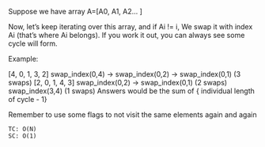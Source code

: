Suppose we have array A=[A0, A1, A2… ]

Now, let’s keep iterating over this array, and if Ai != i, We swap it with index Ai (that’s where Ai belongs). If you work it out, you can always see some cycle will form.

Example:

[4, 0, 1, 3, 2]
swap_index(0,4) -> swap_index(0,2) -> swap_index(0,1) (3 swaps)
[2, 0, 1, 4, 3]
swap_index(0,2) -> swap_index(0,1) (2 swaps)
swap_index(3,4) (1 swaps)
Answers would be the sum of { individual length of cycle - 1}

Remember to use some flags to not visit the same elements again and again

    TC: O(N)
    SC: O(1)